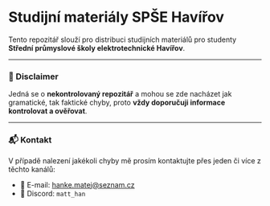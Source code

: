 # Studijní materiály SPŠE Havířov

Tento repozitář slouží pro distribuci studijních materiálů pro studenty **Střední průmyslové školy elektrotechnické Havířov**.

---

### 📌 Disclaimer

Jedná se o **nekontrolovaný repozitář** a mohou se zde nacházet jak gramatické, tak faktické chyby, proto **vždy doporučuji informace kontrolovat a ověřovat**.

---

### 📬 Kontakt

V případě nalezení jakékoli chyby mě prosím kontaktujte přes jeden či více z těchto kanálů:

- 📧 E-mail: [hanke.matej@seznam.cz](mailto:hanke.matej@seznam.cz)  
- 💬 Discord: `matt_han`

